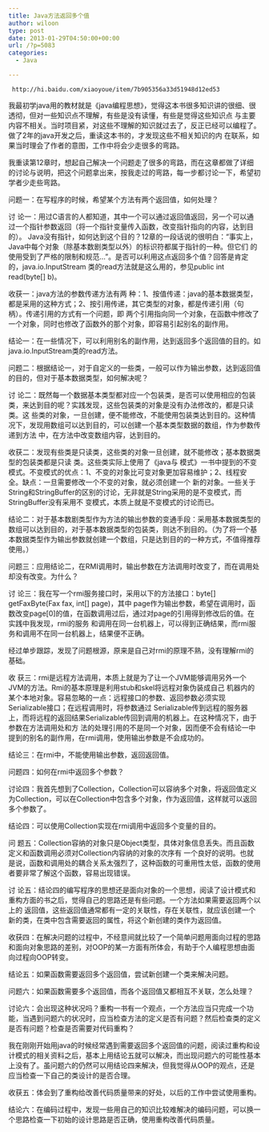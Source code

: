 ```yaml
---
title: Java方法返回多个值
author: wiloon
type: post
date: 2013-01-29T04:50:00+00:00
url: /?p=5083
categories:
  - Java

---
```


  
     http://hi.baidu.com/xiaoyoue/item/7b905356a33d51948d12ed53
  

<p id="content">
  我最初学java用的教材就是《java编程思想》，觉得这本书很多知识讲的很细、很透彻，但对一些知识点不理解，有些是没有读懂，有些是觉得这些知识点 与主要内容不相关。当时项目紧，对这些不理解的知识就过去了，反正已经可以编程了。做了2年的java开发之后，重读这本书的，才发现这些不相关知识的内 在联系，如果当时理会了作者的意图，工作中将会少走很多的弯路。

我重读第12章时，想起自己解决一个问题走了很多的弯路，而在这章都做了详细的讨论与说明，把这个问题拿出来，按我走过的弯路，每一步都讨论一下，希望初学者少走些弯路。

问题一：在写程序的时候，希望某个方法有两个返回值，如何处理？

讨 论一：用过C语言的人都知道，其中一个可以通过返回值返回，另一个可以通过一个指针参数返回（将一个指针变量传入函数，改变指针指向的内容，达到目的）。 Java没有指针，如何达到这个目的？12章的一段话说的很明白：“事实上，Java中每个对象（除基本数剧类型以外）的标识符都属于指针的一种。但它们 的使用受到了严格的限制和规范…”。是否可以利用这点返回多个值？回答是肯定的，java.io.InputStream 类的read方法就是这么用的，参见public int read(byte[] b)。

收获一：java方法的参数传递方法有两 种：1、按值传递：java的基本数据类型，都是采用的这种方式；2、按引用传递，其它类型的对象，都是传递引用（句柄）。传递引用的方式有一个问题，即 两个引用指向同一个对象，在函数中修改了一个对象，同时也修改了函数外的那个对象，即容易引起别名的副作用。

结论一：在一些情况下，可以利用别名的副作用，达到返回多个返回值的目的。如java.io.InputStream类的read方法。

问题二：根据结论一，对于自定义的一些类，一般可以作为输出参数，达到返回值的目的，但对于基本数据类型，如何解决呢？

讨 论二：既然每一个数据基本类型都对应一个包装类，是否可以使用相应的包装类，来达到目的呢？实践发现，这些包装类的对象是没有办法修改的，都是只读类。这 些类的对象，一旦创建，便不能修改，不能使用包装类达到目的。这种情况下，发现用数组可以达到目的，可以创建一个基本类型数据的数组，作为参数传递到方法 中，在方法中改变数组内容，达到目的。

收获二：发现有些类是只读类，这些类的对象一旦创建，就不能修改；基本数据类型的包装类都是只读 类。这些类实际上使用了《java与 模式》一书中提到的不变模式。不变模式的优点：1、不变的对象比可变对象更加容易维护；2、线程安全。缺点：一旦需要修改一个不变的对象，就必须创建一个 新的对象。一些关于String和StringBuffer的区别的讨论，无非就是String采用的是不变模式，而StringBuffer没有采用不 变模式，本质上就是不变模式的讨论而已。

结论二：对于基本数剧类型作为方法的输出参数的变通手段：采用基本数据类型的数组可以达到目的，对于基本数据类型的包装类，则达不到目的。（为了将一个基本数据类型作为输出参数就创建一个数组，只是达到目的的一种方式，不值得推荐使用。）

问题三：应用结论二，在RMI调用时，输出参数在方法调用时改变了，而在调用处却没有改变。为什么？

讨 论三：我在写一个rmi服务接口时，采用以下的方法接口：byte[]  getFaxByte(Fax fax, int[] page)，其中 page作为输出参数，希望在调用时，函数改变page[0]的值，在函数调用过后，通过对page的引用得到修改后的值。在实践中我发现，rmi的服务 和调用在同一台机器上，可以得到正确结果，而rmi服务和调用不在同一台机器上，结果便不正确。

经过单步跟踪，发现了问题根源，原来是自己对rmi的原理不熟，没有理解rmi的基础。

收 获三：rmi是远程方法调用，本质上就是为了让一个JVM能够调用另外一个JVM的方法。Rmi的基本原理是利用stub和skel将远程对象伪装成自己 机器内的某个本地对象。容易忽略的一点：远程接口的参数、返回参数必须实现Serializable接口；在远程调用时，将参数通过 Serializable传到远程的服务器上，而将远程的返回结果Serializable传回到调用的机器上。在这种情况下，由于参数在方法调用处和方 法的处理引用的不是同一个对象，因而便不会有结论一中提到的别名的副作用，在rmi调用，使用输出参数是不会成功的。

结论三：在rmi中，不能使用输出参数，返回返回值。

问题四：如何在rmi中返回多个参数？

讨论四：我首先想到了Collection，Collection可以容纳多个对象，将返回值定义为Collection，可以在Collection中包含多个对象，作为返回值，这样就可以返回多个参数了。

结论四：可以使用Collection实现在rmi调用中返回多个变量的目的。

问 题五：Collection容纳的对象只是Object类型，具体对象信息丢失。而且函数定义和函数调用必须对Collection内容纳的对象的次序有 一个良好的说明。也就是说，函数和调用处的耦合关系太强烈了，这种函数的可重用性太低，函数的使用者要非常了解这个函数，容易出现错误。

讨 论五：结论四的编写程序的思想还是面向对象的一个思想，阅读了设计模式和重构方面的书之后，觉得自己的思路还是有些问题。一个方法如果需要返回两个以上的 返回值，这些返回值通常都有一定的关联性，存在关联性，就应该创建一个新的类，在类中包含需要返回的属性，将这个新创建的类作为返回值。

收获四：在解决问题的过程中，不经意间就比较了一个简单问题用面向过程的思路和面向对象思路的差别，对OOP的某一方面有所体会，有助于个人编程思想由面向过程向OOP转变。

结论五：如果函数需要返回多个返回值，尝试新创建一个类来解决问题。

问题六：如果函数需要多个返回值，而各个返回值又都相互不关联，怎么处理？

讨论六：会出现这种状况吗？重构一书有一个观点，一个方法应当只完成一个功能，当遇到问题六的状况时，应当检查方法的定义是否有问题？然后检查类的定义是否有问题？检查是否需要对代码重构？

我在刚刚开始用java的时候经常遇到需要返回多个返回值的问题，阅读过重构和设计模式的相关资料之后，基本上用结论五就可以解决，而出现问题六的可能性基本上没有了。虽问题六的仍然可以用结论四来解决，但我觉得从OOP的观点，还是应当检查一下自己的类设计的是否合理。

收获五：体会到了重构给改善代码质量带来的好处，以后的工作中尝试使用重构。

结论六：在编码过程中，发现一些用自己的知识比较难解决的编码问题，可以换一个思路检查一下初始的设计思路是否正确，使用重构改善代码质量。